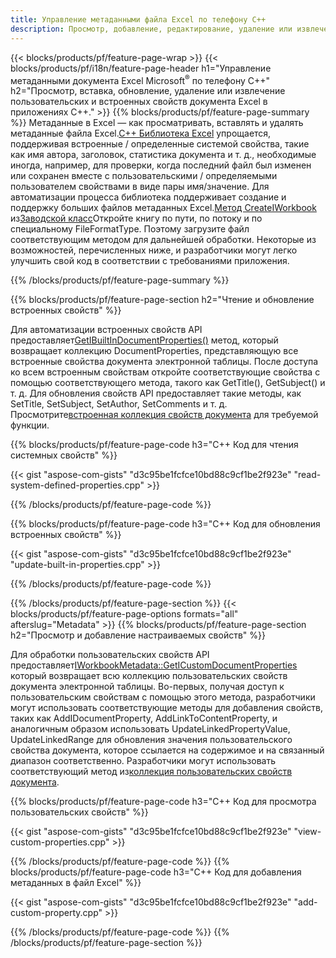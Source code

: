 ```yaml
---
title: Управление метаданными файла Excel по телефону C++
description: Просмотр, добавление, редактирование, удаление или извлечение метаданных файлов Excel с помощью библиотеки C++
---
```

{{< blocks/products/pf/feature-page-wrap >}}
{{< blocks/products/pf/i18n/feature-page-header h1="Управление метаданными документа Excel Microsoft<sup>&reg;</sup> по телефону C++" h2="Просмотр, вставка, обновление, удаление или извлечение пользовательских и встроенных свойств документа Excel в приложениях C++." >}}
{{% blocks/products/pf/feature-page-summary %}}
 Метаданные в Excel — как просматривать, вставлять и удалять метаданные файла Excel.[C++ Библиотека Excel](/cells/ru/cpp/) упрощается, поддерживая встроенные / определенные системой свойства, такие как имя автора, заголовок, статистика документа и т. д., необходимые иногда, например, для проверки, когда последний файл был изменен или сохранен вместе с пользовательскими / определяемыми пользователем свойствами в виде пары имя/значение. Для автоматизации процесса библиотека поддерживает создание и поддержку больших файлов метаданных Excel.[Метод CreateIWorkbook](https://reference.aspose.com/cells/cpp/class/aspose.cells.factory#a93f7282b976d2a001d44198dedaceee8) из[Заводской класс](https://reference.aspose.com/cells/cpp/class/aspose.cells.factory)Откройте книгу по пути, по потоку и по специальному FileFormatType. Поэтому загрузите файл соответствующим методом для дальнейшей обработки. Некоторые из возможностей, перечисленных ниже, и разработчики могут легко улучшить свой код в соответствии с требованиями приложения.
 
{{% /blocks/products/pf/feature-page-summary %}}

{{% blocks/products/pf/feature-page-section h2="Чтение и обновление встроенных свойств" %}}

 Для автоматизации встроенных свойств API предоставляет[GetIBuiltInDocumentProperties()](https://reference.aspose.com/cells/cpp/class/aspose.cells.metadata.i_workbook_metadata) метод, который возвращает коллекцию DocumentProperties, представляющую все встроенные свойства документа электронной таблицы. После доступа ко всем встроенным свойствам откройте соответствующие свойства с помощью соответствующего метода, такого как GetTitle(), GetSubject() и т. д. Для обновления свойств API предоставляет такие методы, как SetTitle, SetSubject, SetAuthor, SetComments и т. д. Просмотрите[встроенная коллекция свойств документа](https://reference.aspose.com/cells/cpp/class/aspose.cells.properties.i_built_in_document_property_collection) для требуемой функции.

{{% blocks/products/pf/feature-page-code h3="C++ Код для чтения системных свойств" %}}

{{< gist "aspose-com-gists" "d3c95be1fcfce10bd88c9cf1be2f923e" "read-system-defined-properties.cpp" >}}

{{% /blocks/products/pf/feature-page-code %}}

{{% blocks/products/pf/feature-page-code h3="C++ Код для обновления встроенных свойств" %}}

{{< gist "aspose-com-gists" "d3c95be1fcfce10bd88c9cf1be2f923e" "update-built-in-properties.cpp" >}}

{{% /blocks/products/pf/feature-page-code %}}


{{% /blocks/products/pf/feature-page-section %}}
{{< blocks/products/pf/feature-page-options formats="all" afterslug="Metadata" >}}
{{% blocks/products/pf/feature-page-section h2="Просмотр и добавление настраиваемых свойств" %}}

Для обработки пользовательских свойств API предоставляет[IWorkbookMetadata::GetICustomDocumentProperties](https://reference.aspose.com/cells/cpp/class/aspose.cells.metadata.i_workbook_metadata#a69f0226813ce18c03ebc13b8ca691e79) который возвращает всю коллекцию пользовательских свойств документа электронной таблицы. Во-первых, получая доступ к пользовательским свойствам с помощью этого метода, разработчики могут использовать соответствующие методы для добавления свойств, таких как AddIDocumentProperty, AddLinkToContentProperty, и аналогичным образом использовать UpdateLinkedPropertyValue, UpdateLinkedRange для обновления значения пользовательского свойства документа, которое ссылается на содержимое и на связанный диапазон соответственно. Разработчики могут использовать соответствующий метод из[коллекция пользовательских свойств документа](https://reference.aspose.com/cells/cpp/class/aspose.cells.properties.i_custom_document_property_collection).

{{% blocks/products/pf/feature-page-code h3="C++ Код для просмотра пользовательских свойств" %}}

{{< gist "aspose-com-gists" "d3c95be1fcfce10bd88c9cf1be2f923e" "view-custom-properties.cpp" >}}

{{% /blocks/products/pf/feature-page-code %}}
{{% blocks/products/pf/feature-page-code h3="C++ Код для добавления метаданных в файл Excel" %}}

{{< gist "aspose-com-gists" "d3c95be1fcfce10bd88c9cf1be2f923e" "add-custom-property.cpp" >}}

{{% /blocks/products/pf/feature-page-code %}}
{{% /blocks/products/pf/feature-page-section %}}
